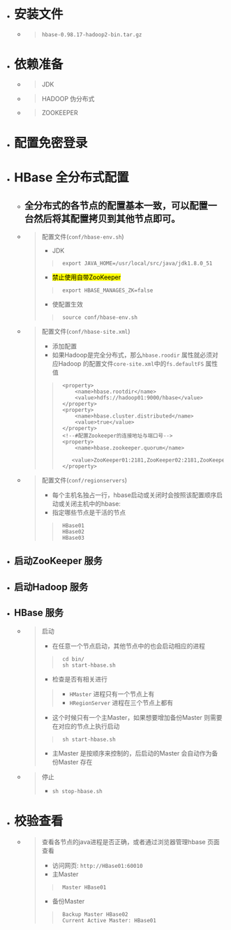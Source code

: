 

- # 安装文件
    - > `hbase-0.98.17-hadoop2-bin.tar.gz`

- # 依赖准备
    - > JDK
    - > HADOOP 伪分布式
    - > ZOOKEEPER

- # 配置免密登录

- # HBase 全分布式配置
    - ## 全分布式的各节点的配置基本一致，可以配置一台然后将其配置拷贝到其他节点即可。

    - > 配置文件(`conf/hbase-env.sh`)
        > - JDK 
        >>      export JAVA_HOME=/usr/local/src/java/jdk1.8.0_51
        > - <mark>禁止使用自带ZooKeeper</mark>
        >>      export HBASE_MANAGES_ZK=false
        > - 使配置生效
        >>      source conf/hbase-env.sh

    - > 配置文件(`conf/hbase-site.xml`)
        > - 添加配置
        > - 如果Hadoop是完全分布式，那么`hbase.roodir` 属性就必须对应Hadoop 的配置文件`core-site.xml`中的`fs.defaultFS` 属性值
	    >>      <property>
	    >>          <name>hbase.rootdir</name>
	    >>          <value>hdfs://hadoop01:9000/hbase</value>
	    >>      </property> 
	    >>      <property>
	    >>          <name>hbase.cluster.distributed</name>
	    >>          <value>true</value>
	    >>      </property>
	    >>      <!--#配置Zookeeper的连接地址与端口号-->
	    >>      <property>
	    >>          <name>hbase.zookeeper.quorum</name>
	    >>          <value>ZooKeeper01:2181,ZooKeeper02:2181,ZooKeeper03:2181</value>
	    >>      </property>
        >>

    - > 配置文件(`conf/regionservers`)
        > - 每个主机名独占一行，hbase启动或关闭时会按照该配置顺序启动或关闭主机中的hbase:
        > - 指定哪些节点是干活的节点
        >>      HBase01
        >>      HBase02
        >>      HBase03

- ## 启动ZooKeeper 服务
- ## 启动Hadoop 服务
- ## HBase 服务
    - > 启动
        > - 在任意一个节点启动，其他节点中的也会启动相应的进程
        >>      cd bin/
        >>      sh start-hbase.sh
        > - 检查是否有相关进行
        >> - `HMaster` 进程只有一个节点上有
        >> - `HRegionServer`  进程在三个节点上都有
        > - 这个时候只有一个主Master，如果想要增加备份Master 则需要在对应的节点上执行启动
        >>      sh start-hbase.sh
        > - 主Master 是按顺序来控制的，后启动的Master 会自动作为备份Master 存在
    - > 停止
        > -     sh stop-hbase.sh



- # 校验查看
    - > 查看各节点的java进程是否正确，或者通过浏览器管理hbase 页面查看
        > - 访问网页: `http://HBase01:60010`
        > - 主Master
        >>      Master HBase01
        > - 备份Master
        >>      Backup Master HBase02
        >>      Current Active Master: HBase01











